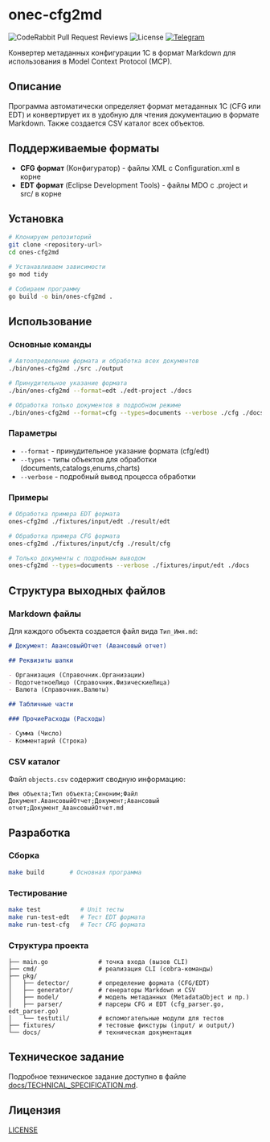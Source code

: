 # onec-cfg2md

![CodeRabbit Pull Request Reviews](https://img.shields.io/coderabbit/prs/github/pravets/onec-cfg2md?utm_source=oss&utm_medium=github&utm_campaign=pravets%2Fonec-cfg2md&labelColor=171717&color=FF570A&link=https%3A%2F%2Fcoderabbit.ai&label=CodeRabbit+Reviews)
![License](https://img.shields.io/github/license/pravets/onec-cfg2md)
[![Telegram](https://telegram-badge.vercel.app/api/telegram-badge?channelId=@pravets_IT)](https://t.me/pravets_it)

Конвертер метаданных конфигурации 1С в формат Markdown для использования в Model Context Protocol (MCP).

## Описание

Программа автоматически определяет формат метаданных 1С (CFG или EDT) и конвертирует их в удобную для чтения документацию в формате Markdown. Также создается CSV каталог всех объектов.

## Поддерживаемые форматы

- **CFG формат** (Конфигуратор) - файлы XML с Configuration.xml в корне
- **EDT формат** (Eclipse Development Tools) - файлы MDO с .project и src/ в корне

## Установка

```bash
# Клонируем репозиторий
git clone <repository-url>
cd ones-cfg2md

# Устанавливаем зависимости
go mod tidy

# Собираем программу
go build -o bin/ones-cfg2md .
```

## Использование

### Основные команды

```bash
# Автоопределение формата и обработка всех документов
./bin/ones-cfg2md ./src ./output

# Принудительное указание формата
./bin/ones-cfg2md --format=edt ./edt-project ./docs

# Обработка только документов в подробном режиме
./bin/ones-cfg2md --format=cfg --types=documents --verbose ./cfg ./docs
```

### Параметры

- `--format` - принудительное указание формата (cfg/edt)
- `--types` - типы объектов для обработки (documents,catalogs,enums,charts)
- `--verbose` - подробный вывод процесса обработки

### Примеры

```bash
# Обработка примера EDT формата
ones-cfg2md ./fixtures/input/edt ./result/edt

# Обработка примера CFG формата  
ones-cfg2md ./fixtures/input/cfg ./result/cfg

# Только документы с подробным выводом
ones-cfg2md --types=documents --verbose ./fixtures/input/edt ./docs
```

## Структура выходных файлов

### Markdown файлы

Для каждого объекта создается файл вида `Тип_Имя.md`:

```markdown
# Документ: АвансовыйОтчет (Авансовый отчет)

## Реквизиты шапки

- Организация (Справочник.Организации)
- ПодотчетноеЛицо (Справочник.ФизическиеЛица)
- Валюта (Справочник.Валюты)

## Табличные части

### ПрочиеРасходы (Расходы)

- Сумма (Число)
- Комментарий (Строка)
```

### CSV каталог

Файл `objects.csv` содержит сводную информацию:

```csv
Имя объекта;Тип объекта;Синоним;Файл
Документ.АвансовыйОтчет;Документ;Авансовый отчет;Документ_АвансовыйОтчет.md
```

## Разработка

### Сборка

```bash
make build       # Основная программа
```

### Тестирование

```bash
make test           # Unit тесты
make run-test-edt   # Тест EDT формата
make run-test-cfg   # Тест CFG формата
```

### Структура проекта

```
├── main.go              # точка входа (вызов CLI)
├── cmd/                 # реализация CLI (cobra-команды)
├── pkg/
│   ├── detector/        # определение формата (CFG/EDT)
│   ├── generator/       # генераторы Markdown и CSV
│   ├── model/           # модель метаданных (MetadataObject и пр.)
│   ├── parser/          # парсеры CFG и EDT (cfg_parser.go, edt_parser.go) 
│   └── testutil/        # вспомогательные модули для тестов
├── fixtures/            # тестовые фикстуры (input/ и output/)
└── docs/                # техническая документация
```

## Техническое задание

Подробное техническое задание доступно в файле [docs/TECHNICAL_SPECIFICATION.md](docs/TECHNICAL_SPECIFICATION.md).

## Лицензия

[LICENSE](LICENSE)
